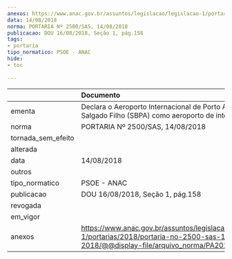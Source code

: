 ```yaml
---
anexos: https://www.anac.gov.br/assuntos/legislacao/legislacao-1/portarias/2018/portaria-no-2500-sas-14-08-2018/@@display-file/arquivo_norma/PA2018-2500.pdf
data: 14/08/2018
norma: PORTARIA Nº 2500/SAS, 14/08/2018
publicacao: DOU 16/08/2018, Seção 1, pág.158
tags:
- portaria
tipo_normatico: PSOE - ANAC
hide: 
- toc 
 
---
```


|                    | Documento                                                                                                                                            |
|:-------------------|:-----------------------------------------------------------------------------------------------------------------------------------------------------|
| ementa             | Declara o Aeroporto Internacional de Porto Alegre, Salgado Filho (SBPA) como aeroporto de interesse.                                                 |
| norma              | PORTARIA Nº 2500/SAS, 14/08/2018                                                                                                                     |
| tornada_sem_efeito |                                                                                                                                                      |
| alterada           |                                                                                                                                                      |
| data               | 14/08/2018                                                                                                                                           |
| outros             |                                                                                                                                                      |
| tipo_normatico     | PSOE - ANAC                                                                                                                                          |
| publicacao         | DOU 16/08/2018, Seção 1, pág.158                                                                                                                     |
| revogada           |                                                                                                                                                      |
| em_vigor           |                                                                                                                                                      |
| anexos             | https://www.anac.gov.br/assuntos/legislacao/legislacao-1/portarias/2018/portaria-no-2500-sas-14-08-2018/@@display-file/arquivo_norma/PA2018-2500.pdf |